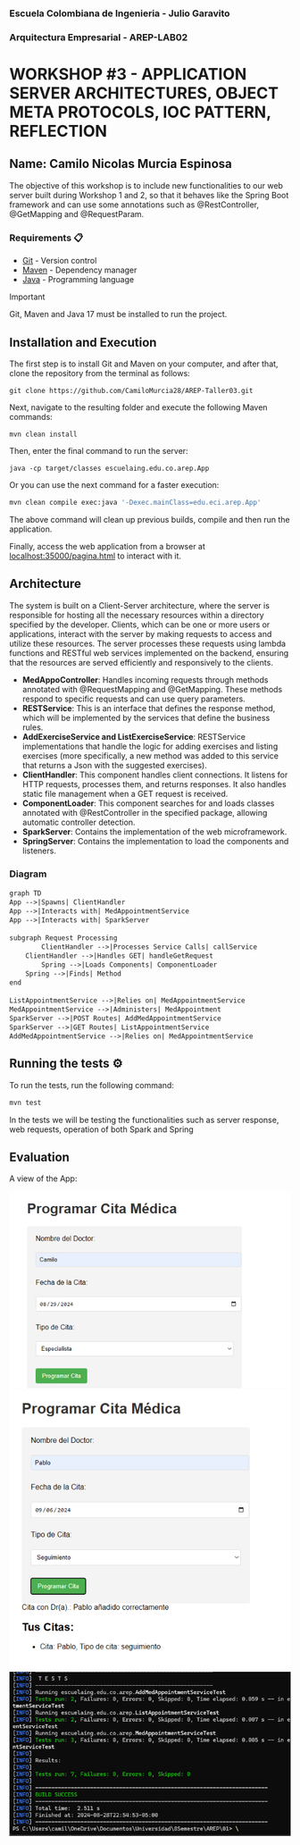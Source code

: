 ### Escuela Colombiana de Ingenieria - Julio Garavito
### Arquitectura Empresarial - AREP-LAB02
# WORKSHOP #3 - APPLICATION SERVER ARCHITECTURES, OBJECT META PROTOCOLS, IOC PATTERN, REFLECTION

## Name: Camilo Nicolas Murcia Espinosa

The objective of this workshop is to include new functionalities to our web server built during Workshop 1 and 2, so that it behaves like the Spring Boot framework and can use some annotations such as @RestController, @GetMapping and @RequestParam.

### Requirements 📋

* [Git](https://git-scm.com/) - Version control
* [Maven](https://maven.apache.org/) - Dependency manager
* [Java](https://www.oracle.com/java/technologies/downloads/#java17) - Programming language

> [!IMPORTANT]
> Git, Maven and Java 17 must be installed to run the project.


## Installation and Execution
The first step is to install Git and Maven on your computer, and after that, clone the repository from the terminal as follows:
```
git clone https://github.com/CamiloMurcia28/AREP-Taller03.git
```
Next, navigate to the resulting folder and execute the following Maven commands:
```
mvn clean install
```

Then, enter the final command to run the server:
```
java -cp target/classes escuelaing.edu.co.arep.App
```


Or you can use the next command for a faster execution: 

```bash
mvn clean compile exec:java '-Dexec.mainClass=edu.eci.arep.App'
```

The above command will clean up previous builds, compile and then run the application.


Finally, access the web application from a browser at [localhost:35000/pagina.html]() to interact with it.

## Architecture
The system is built on a Client-Server architecture, where the server is responsible for hosting all the necessary resources within a directory specified by the developer. Clients, which can be one or more users or applications, interact with the server by making requests to access and utilize these resources. The server processes these requests using lambda functions and RESTful web services implemented on the backend, ensuring that the resources are served efficiently and responsively to the clients.

* **MedAppoController**: Handles incoming requests through methods annotated with @RequestMapping and @GetMapping. These methods respond to specific requests and can use query parameters.
* **RESTService**: This is an interface that defines the response method, which will be implemented by the services that define the business rules.
* **AddExerciseService and ListExerciseService**: RESTService implementations that handle the logic for adding exercises and listing exercises (more specifically, a new method was added to this service that returns a Json with the suggested exercises).
* **ClientHandler**: This component handles client connections. It listens for HTTP requests, processes them, and returns responses. It also handles static file management when a GET request is received.
* **ComponentLoader**: This component searches for and loads classes annotated with @RestController in the specified package, allowing automatic controller detection.
* **SparkServer**: Contains the implementation of the web microframework.
* **SpringServer**: Contains the implementation to load the components and listeners.

### Diagram
```mermaid
graph TD
App -->|Spawns| ClientHandler
App -->|Interacts with| MedAppointmentService
App -->|Interacts with| SparkServer

subgraph Request Processing
        ClientHandler -->|Processes Service Calls| callService
	ClientHandler -->|Handles GET| handleGetRequest
        Spring -->|Loads Components| ComponentLoader
	Spring -->|Finds| Method
end

ListAppointmentService -->|Relies on| MedAppointmentService
MedAppointmentService -->|Administers| MedAppointment
SparkServer -->|POST Routes| AddMedAppointmentService
SparkServer -->|GET Routes| ListAppointmentService
AddMedAppointmentService -->|Relies on| MedAppointmentService

```
## Running the tests ⚙️

To run the tests, run the following command:

```bash
mvn test

```

In the tests we will be testing the functionalities such as server response, web requests, operation of both Spark and Spring

## Evaluation

A view of the App:

![image](/src/main/resources/webroot/inicial.png)
![image](/src/main/resources/webroot/Funcionamiento.png)
![image](/src/main/resources/webroot/pruebas.png)
